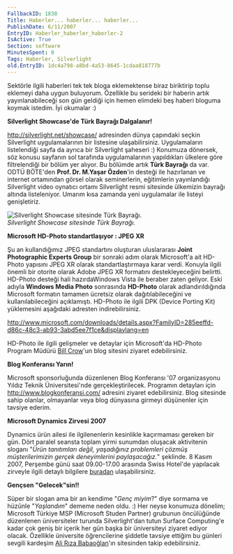 ```yaml
---
FallbackID: 1838
Title: Haberler... haberler... haberler...
PublishDate: 6/11/2007
EntryID: Haberler_haberler_haberler-2
IsActive: True
Section: software
MinutesSpent: 0
Tags: Haberler, Silverlight
old.EntryID: 1dc4a798-a8bd-4a53-8645-1cdaa818777b
---
```

Sektörle ilgili haberleri tek tek bloga eklemektense biraz biriktirip
toplu eklemeyi daha uygun buluyorum. Özellikle bu serideki bir haberin
artık yayınlanabileceği son gün geldiği için hemen elimdeki beş haberi
bloguma koymak istedim. İyi okumalar :)

**Silverlight Showcase'de Türk Bayrağı Dalgalanır!**

<http://silverlight.net/showcase/> adresinden dünya çapındaki seçkin
Silverlight uygulamalarının bir listesine ulaşabilirsiniz. Uygulamaların
listelendiği sayfa da ayrıca bir Silverlight şaheseri :) Konumuza
dönersek, söz konusu sayfanın sol tarafında uygulamalarının yapıldıkları
ülkelere göre filtrelendiği bir bölüm yer alıyor. Bu bölümde artık
**Türk Bayrağı** da var. ODTÜ BÖTE'den **Prof. Dr. M.Yaşar Özden**'in
desteği ile hazırlanan ve internet ortamından görsel olarak
seminerlerin, eğitimlerin yayınlandığı Silverlight video oynatıcı ortamı
Silverlight resmi sitesinde ülkemizin bayrağı altında listeleniyor.
Umarım kısa zamanda yeni uygulamalar ile listeyi genişletiriz.

![Silverlight Showcase sitesinde Türk
Bayrağı.](http://cdn.daron.yondem.com/assets/1838/05112007_2.jpg)\
*Silverlight Showcase sitesinde Türk Bayrağı.*

**Microsoft HD-Photo standartlaşıyor : JPEG XR**

Şu an kullandığımız JPEG standartını oluşturan uluslararası **Joint
Photographic Experts Group** bir sonraki adım olarak Microsoft'a ait
HD-Photo yapısını JPEG XR olarak standartlaştırmaya karar verdi. Konuyla
ilgili önemli bir otorite olarak Adobe JPEG XR formatını
destekleyeceğini belirtti. HD-Photo desteği hali hazırdaWindows Vista
ile beraber zaten geliyor. Eski adıyla **Windows Media Photo**
sonrasında **HD-Photo** olarak adlandırıldığında Microsoft formatın
tamamen ücretsiz olarak dağıtılabileceğini ve kullanılabileceğini
açıklamıştı. HD-Photo ile ilgili DPK (Device Porting Kit) yüklemesini
aşağıdaki adresten indirebilirsiniz.

<http://www.microsoft.com/downloads/details.aspx?FamilyID=285eeffd-d86c-48c3-ab93-3abd5ee7f1ce&displaylang=en>

HD-Photo ile ilgili gelişmeler ve detaylar için Microsoft'da HD-Photo
Program Müdürü [Bill Crow](http://blogs.msdn.com/billcrow/)'un blog
sitesini ziyaret edebilirsiniz.

**Blog Konferansı Yarın!**

Microsoft sponsorluğunda düzenlenen Blog Konferansı '07 organizasyonu
Yıldız Teknik Üniversitesi'nde gerçekleştirilecek. Programın detayları
için <http://www.blogkonferansi.com/> adresini ziyaret edebilirsiniz.
Blog sitesinde sahip olanlar, olmayanlar veya blog dünyasına girmeyi
düşünenler için tavsiye ederim.

**Microsoft Dynamics Zirvesi 2007**

Dynamics ürün ailesi ile ilgilenenlerin kesinlikle kaçırmaması gereken
bir gün. Dört paralel seansta toplam yirmi sunumdan oluşacak aktivitenin
sloganı "*Ürün tanıtımları değil, yaşadığınız problemleri çözmüş
müşterilerimizin gerçek deneyimlerini paylaşacağız.*" şeklinde. 8 Kasım
2007, Perşembe günü saat 09.00-17.00 arasında Swiss Hotel'de yapılacak
zirveyle ilgili detaylı bilgilere
[buradan](http://www.microsoft.com/turkiye/dynamics/zirve2007/detay.mspx)
ulaşabilirsiniz.

**Gençsen "Gelecek"sin!!**

Süper bir slogan ama bir an kendime "*Genç miyim*?" diye sormama ve
hüzünle "*Yaşlandım*" dememe neden oldu. :) Her neyse konumuza dönelim;
Microsoft Türkiye MSP (Microsoft Studen Partner) grubunun öncülüğünde
düzenlenen üniversiteler turunda Silverlight'dan tutun Surface
Computing'e kadar çok geniş bir içerik her gün başka bir üniversiteyi
ziyaret ediyor olacak. Özellikle üniversite öğrencilerine şiddetle
tavsiye ettiğim bu günleri sevgili kardeşim [Ali Rıza
Babaoğlan](http://www.alibabaoglan.com/content/view/124/1/)'ın
sitesinden takip edebilirsiniz.

 


